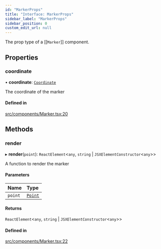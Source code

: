 ```yaml
---
id: "MarkerProps"
title: "Interface: MarkerProps"
sidebar_label: "MarkerProps"
sidebar_position: 0
custom_edit_url: null
---
```


The prop type of a [[`Marker`]] component.

## Properties

### coordinate

• **coordinate**: [`Coordinate`](Coordinate.md)

The coordinate of the marker

#### Defined in

[src/components/Marker.tsx:20](https://github.com/rob-blackbourn/jetblack-map/blob/c03dbd7/src/components/Marker.tsx#L20)

## Methods

### render

▸ **render**(`point`): `ReactElement`<`any`, `string` \| `JSXElementConstructor`<`any`\>\>

A function to render the marker

#### Parameters

| Name | Type |
| :------ | :------ |
| `point` | [`Point`](../modules.md#point) |

#### Returns

`ReactElement`<`any`, `string` \| `JSXElementConstructor`<`any`\>\>

#### Defined in

[src/components/Marker.tsx:22](https://github.com/rob-blackbourn/jetblack-map/blob/c03dbd7/src/components/Marker.tsx#L22)
